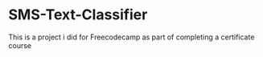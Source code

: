 # SMS-Text-Classifier
This is a project i did for Freecodecamp as part of completing a certificate course 
